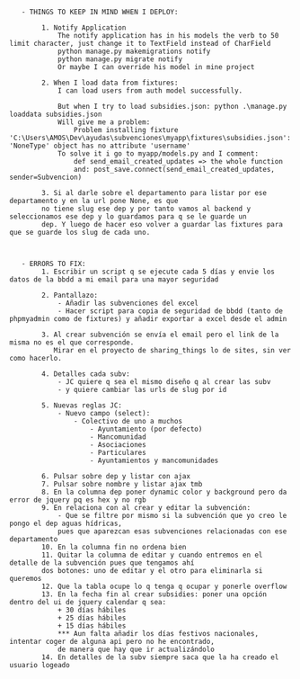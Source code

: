
       - THINGS TO KEEP IN MIND WHEN I DEPLOY:

            1. Notify Application
                The notify application has in his models the verb to 50 limit character, just change it to TextField instead of CharField
                python manage.py makemigrations notify
                python manage.py migrate notify
                Or maybe I can override his model in mine project

            2. When I load data from fixtures:
                I can load users from auth model successfully.

                But when I try to load subsidies.json: python .\manage.py loaddata subsidies.json
                Will give me a problem:
                    Problem installing fixture 'C:\Users\AMOS\Dev\ayudas\subvenciones\myapp\fixtures\subsidies.json': 'NoneType' object has no attribute 'username'
                To solve it i go to myapp/models.py and I comment:
                    def send_email_created_updates => the whole function
                    and: post_save.connect(send_email_created_updates, sender=Subvencion)

            3. Si al darle sobre el departamento para listar por ese departamento y en la url pone None, es que
            no tiene slug ese dep y por tanto vamos al backend y seleccionamos ese dep y lo guardamos para q se le guarde un
            dep. Y luego de hacer eso volver a guardar las fixtures para que se guarde los slug de cada uno.



       - ERRORS TO FIX:
            1. Escribir un script q se ejecute cada 5 días y envie los datos de la bbdd a mi email para una mayor seguridad

            2. Pantallazo:
                - Añadir las subvenciones del excel
                - Hacer script para copia de seguridad de bbdd (tanto de phpmyadmin como de fixtures) y añadir exportar a excel desde el admin

            3. Al crear subvención se envía el email pero el link de la misma no es el que corresponde.
               Mirar en el proyecto de sharing_things lo de sites, sin ver como hacerlo.

            4. Detalles cada subv:
                - JC quiere q sea el mismo diseño q al crear las subv
                - y quiere cambiar las urls de slug por id

            5. Nuevas reglas JC:
                - Nuevo campo (select):
                    - Colectivo de uno a muchos
                        - Ayuntamiento (por defecto)
                        - Mancomunidad
                        - Asociaciones
                        - Particulares
                        - Ayuntamientos y mancomunidades

            6. Pulsar sobre dep y listar con ajax
            7. Pulsar sobre nombre y listar ajax tmb
            8. En la columna dep poner dynamic color y background pero da error de jquery pq es hex y no rgb
            9. En relaciona con al crear y editar la subvención:
                - Que se filtre por mismo si la subvención que yo creo le pongo el dep aguas hídricas,
                pues que aparezcan esas subvenciones relacionadas con ese departamento
            10. En la columna fin no ordena bien
            11. Quitar la columna de editar y cuando entremos en el detalle de la subvención pues que tengamos ahí
            dos botones: uno de editar y el otro para eliminarla si queremos
            12. Que la tabla ocupe lo q tenga q ocupar y ponerle overflow
            13. En la fecha fin al crear subsidies: poner una opción dentro del ui de jquery calendar q sea:
                + 30 días hábiles
                + 25 días hábiles
                + 15 días hábiles
                *** Aun falta añadir los días festivos nacionales, intentar coger de alguna api pero no he encontrado,
                de manera que hay que ir actualizándolo
            14. En detalles de la subv siempre saca que la ha creado el usuario logeado
